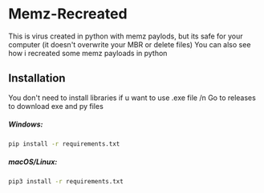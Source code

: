 # Memz-Recreated




This is virus created in python with memz paylods, but its safe for your computer (it doesn't overwrite your MBR or delete files)
You can also see how i recreated some memz payloads in python

## Installation
You don't need to install libraries if u want to use .exe file
/n Go to releases to download exe and py files

##### Windows:
```zsh
pip install -r requirements.txt 
```

##### macOS/Linux:
```zsh
pip3 install -r requirements.txt
```
